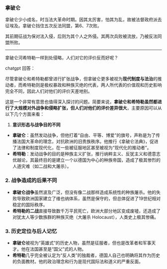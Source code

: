 
### 拿破仑

拿破仑少小成名，时当法大革命时期。因其太厉害，怕其为乱，故被法督政府派去征埃及。拿破仑挡住五次反法同盟，第6、7次败。

其前期征战为保对法入侵，后则为其个人之外侵。其两次兵败被流放，乃被反法同盟所败。

---

拿破仑河希特勒一样到处侵略，人们对它的评价反而好呢？

chatgpt 回答：


尽管拿破仑和希特勒都曾进行扩张战争，但拿破仑更多被视为**现代制度与法治**的推动者，而希特勒则是极权暴政和种族灭绝的代表，两人所代表的价值观和历史影响完全不同，因此人们对他们的评价天差地别。


这是一个非常有意思也值得深入探讨的问题。简要来说，**拿破仑和希特勒虽然都进行了大规模对外战争和侵略扩张，但人们对他们的评价差异很大**，主要原因可以从以下几个方面来看：

1. **意识形态与战争目的不同**

* **拿破仑**：虽然发动战争，但他打着“自由、平等、博爱”的旗号，声称是为了传播法国大革命的理念，对抗欧洲的旧贵族秩序。他推行《拿破仑法典》，促进了法律和制度现代化，在一些被征服地区甚至被视为“现代化的推动者”。
* **希特勒**：发动战争的目的是种族主义扩张，推行纳粹主义、反犹主义和德意志优越论，其最终目的是建立一个以德国为中心的种族帝国，造成了极其惨烈的人道灾难（如二战和大屠杀）。

### 2. **战争造成的后果不同**

* **拿破仑战争**虽然波及广泛，但没有像二战那样造成系统性的种族屠杀。他的失败导致欧洲国家建立了维也纳体系，虽然是保守的，但总体促进了19世纪相对稳定的国际秩序。
* **希特勒的二战**直接导致数千万平民死亡，欧洲大部分地区变成废墟，还造成了对犹太人等少数族群的种族灭绝（大屠杀 Holocaust），人类史上极其惨痛。

### 3. **历史定位与后人记忆**

* **拿破仑**被视为“英雄式”的历史人物，虽然是征服者，但也是改革者和军事天才。他在法国甚至是“国父”式的人物。
* **希特勒**几乎完全被认定为“反人类”的独裁者，德国人自己也明确将其作为历史的负面教材。他的政治理念和行为是现代国际法和道义的严重反面。
